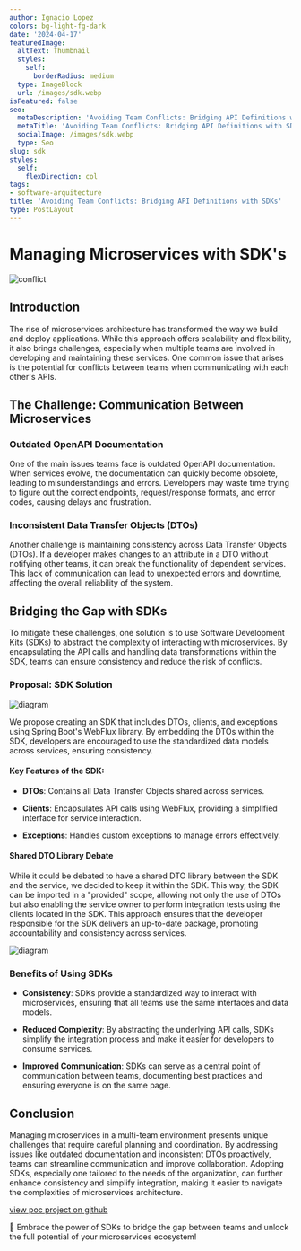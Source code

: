 ```yaml
---
author: Ignacio Lopez
colors: bg-light-fg-dark
date: '2024-04-17'
featuredImage:
  altText: Thumbnail
  styles:
    self:
      borderRadius: medium
  type: ImageBlock
  url: /images/sdk.webp
isFeatured: false
seo:
  metaDescription: 'Avoiding Team Conflicts: Bridging API Definitions with SDKs.'
  metaTitle: 'Avoiding Team Conflicts: Bridging API Definitions with SDKs'
  socialImage: /images/sdk.webp
  type: Seo
slug: sdk
styles:
  self:
    flexDirection: col
tags:
- software-arquitecture
title: 'Avoiding Team Conflicts: Bridging API Definitions with SDKs'
type: PostLayout
---
```


# Managing Microservices with SDK's
![conflict](./images/cat-meme.jpg)

## Introduction

The rise of microservices architecture has transformed the way we build and deploy applications. While this approach offers scalability and flexibility, it also brings challenges, especially when multiple teams are involved in developing and maintaining these services. One common issue that arises is the potential for conflicts between teams when communicating with each other's APIs.

## The Challenge: Communication Between Microservices

### Outdated OpenAPI Documentation

One of the main issues teams face is outdated OpenAPI documentation. When services evolve, the documentation can quickly become obsolete, leading to misunderstandings and errors. Developers may waste time trying to figure out the correct endpoints, request/response formats, and error codes, causing delays and frustration.

### Inconsistent Data Transfer Objects (DTOs)

Another challenge is maintaining consistency across Data Transfer Objects (DTOs). If a developer makes changes to an attribute in a DTO without notifying other teams, it can break the functionality of dependent services. This lack of communication can lead to unexpected errors and downtime, affecting the overall reliability of the system.

## Bridging the Gap with SDKs

To mitigate these challenges, one solution is to use Software Development Kits (SDKs) to abstract the complexity of interacting with microservices. By encapsulating the API calls and handling data transformations within the SDK, teams can ensure consistency and reduce the risk of conflicts.

### Proposal: SDK Solution

![diagram](./images/sdk.png)

We propose creating an SDK that includes DTOs, clients, and exceptions using Spring Boot's WebFlux library. By embedding the DTOs within the SDK, developers are encouraged to use the standardized data models across services, ensuring consistency.

#### Key Features of the SDK:

- **DTOs**: Contains all Data Transfer Objects shared across services.

- **Clients**: Encapsulates API calls using WebFlux, providing a simplified interface for service interaction.

- **Exceptions**: Handles custom exceptions to manage errors effectively.

#### Shared DTO Library Debate

While it could be debated to have a shared DTO library between the SDK and the service, we decided to keep it within the SDK. This way, the SDK can be imported in a "provided" scope, allowing not only the use of DTOs but also enabling the service owner to perform integration tests using the clients located in the SDK. This approach ensures that the developer responsible for the SDK delivers an up-to-date package, promoting accountability and consistency across services.

![diagram](./images/sdk-class-diagram.png)

### Benefits of Using SDKs

- **Consistency**: SDKs provide a standardized way to interact with microservices, ensuring that all teams use the same interfaces and data models.

- **Reduced Complexity**: By abstracting the underlying API calls, SDKs simplify the integration process and make it easier for developers to consume services.

- **Improved Communication**: SDKs can serve as a central point of communication between teams, documenting best practices and ensuring everyone is on the same page.

## Conclusion

Managing microservices in a multi-team environment presents unique challenges that require careful planning and coordination. By addressing issues like outdated documentation and inconsistent DTOs proactively, teams can streamline communication and improve collaboration. Adopting SDKs, especially one tailored to the needs of the organization, can further enhance consistency and simplify integration, making it easier to navigate the complexities of microservices architecture.


[view poc project on github](https://github.com/bylidev/sdk-poc)

🚀 Embrace the power of SDKs to bridge the gap between teams and unlock the full potential of your microservices ecosystem!